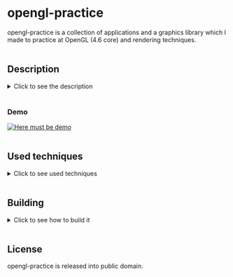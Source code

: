 # opengl-practice
opengl-practice is a collection of applications and a graphics library
which I made to practice at OpenGL (4.6 core) and rendering techniques.
<br/>
<br/>

## Description
<details>
<summary>Click to see the description</summary>
<br/>

In ```src/``` directory there are 6 subprojects: 5 applications and a library.
Each application inherits all the content from the previous one.
They are made as a demonstation of some techniques and abilities of the library.
The library itself can handle next targets:
1. Window creation and initialization of OpenGL context.
2. Shader utilities which includes compile functions and also shader watcher -
a thread-based function that looks after shader files and recompiles them after
changes were detected.
3. SceneObject class with the component-based structure.
It also includes Component class, which is inherited by
BaseCamera (and then OrthographicCamera and PerspectiveCamera),
BaseLight (and then DirectionalLight, PointLight and SpotLight)
and Mesh (and then Material (and then Texture)).
There are also 3 camera controller classes for 3, 4 and 6 degrees of freedom;
and also procedural mesh generation algorithms with the level of detail specified.
4. Filesystem utilities and different texture loading functions.
5. Function for debugging OpenGL.

</details>
</br>

### Demo
[![Here must be demo](https://img.youtube.com/vi/NycRm2xKYW4/maxresdefault.jpg)](https://youtu.be/NycRm2xKYW4 "opengl-practice demo")
</br>
</br>

## Used techniques
<details>
<summary>Click to see used techniques</summary>
<br/>

1. 1-triangle:
  - Vertex and fragment shaders
  - Texture mapping: UV and triplanar
  - Texture filtering: bilinear and trilinear
2. 2-camera
  - Camera and controls
3. 3-basic_lighting
  - Blinn-Phong lighting model
  - Materials
  - Multiple direct light sources: directional, point and spot
4. 4-advanced_opengl
  - Depth testing
  - Stencil testing (made objects outline)
  - Blending
  - Face culling
  - Bump mapping: normal and parallax
  - Environment mapping
  - Framebuffers and postprocessing
  - Cubemaps
  - Geometry shaders (made objects normals visible)
  - Instancing
  - Anti-aliasing (MSAA)
  - Tessellation shaders (made dynamic level of detail and silhouette smoothing)
  - Compute shaders (made procedurally generated textures)
5. 5-advanced_lighting
  - Gamma correction
  - Shadow mapping
  - HDR and tone mapping: Reinhard and exposure

TODO:
  - Physically Based Rendering
    - Cook-Torrance Reflectance Model
    - Image Based Lighting
    - Subsurface scattering
  - Text and fonts
  - Model loading
    - Make Mesh have children
    - Make SceneObject static functions also affect childen of Mesh
    - Load models using Assimp library
  - Deffered rendering
  - Effects
    - Fog
    - Halo, shaft, backscattering
    - Optical distortions
    - Bloom
    - SSAO
    - Motion blur
    - Depth of field

</details>
</br>

## Building
<details>
<summary>Click to see how to build it</summary>
<br/>

The whole project is written in C++ using:
1. OpenGL 4.6 (GLFW and GLAD)
2. Qt 5
3. GLM
4. stb_image

Therefore, before building, you need to satisfy all the dependencies
by taking these steps:
1. Install Qt using your system package manager or [official installer](https://www.qt.io/download).
2. Download [GLFW](https://www.glfw.org/download), build it,
then place the static library file in ```lib/```
and header directories in ```include/```.
3. Download [GLAD](https://glad.dav1d.de/),
build it as static or shared library and place it in ```lib/```
then place the header directory in ```include/```.
4. Download [GLM](https://glm.g-truc.net/0.9.8/index.html)
and place it in ```include/```.
5. Download [stb_image](https://github.com/nothings/stb/blob/master/stb_image.h)
and place it in ```include/stb/```.

To build the application run these commands from the project's root:
```bash
cmake . -DCMAKE_BUILD_TYPE=Release
cmake --build .
```
You will have your executables built in ```build/bin/Release/``` directory
and libraries in ```build/lib/Release/```.

</details>
</br>

## License
opengl-practice is released into public domain.
</br>
